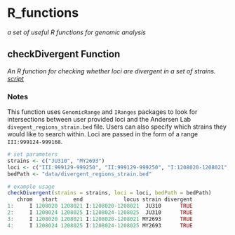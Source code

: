 # R_functions
*a set of useful R functions for genomic analysis*

## checkDivergent Function
*An R function for checking whether loci are divergent in a set of strains.*
*[script](https://github.com/tcrombie/R_functions/blob/main/scripts/checkDivergent.R)*

### Notes
This function uses `GenomicRange` and `IRanges` packages to look for intersections between user provided loci and the Andersen Lab `divegent_regions_strain.bed` file. Users can also specify which strains they would like to search within. Loci are passed in the form of a range `III:999124-999168`.

```r
# set parameters
strains <- c("JU310", "MY2693")
loci <- c("III:999129-999250", "II:999129-999250", "I:1208020-1208021", "I:1208024-1208025")
bedPath <- "data/divergent_regions_strain.bed"

# example usage
checkDivergent(strains = strains, loci = loci, bedPath = bedPath)
   chrom   start     end             locus strain divergent
1:     I 1208020 1208021 I:1208020-1208021  JU310      TRUE
2:     I 1208024 1208025 I:1208024-1208025  JU310      TRUE
3:     I 1208020 1208021 I:1208020-1208021 MY2693      TRUE
4:     I 1208024 1208025 I:1208024-1208025 MY2693      TRUE
```

